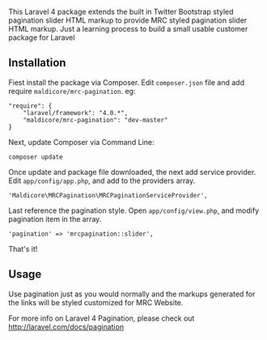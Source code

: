This Laravel 4 package extends the built in Twitter Bootstrap styled pagination slider HTML markup to provide MRC styled pagination slider HTML markup.
Just a learning process to build a small usable customer package for Laravel

## Installation

Fiest install the package via Composer. Edit `composer.json` file and add require `maldicore/mrc-pagination`.
eg:

    "require": {
        "laravel/framework": "4.0.*",
        "maldicore/mrc-pagination": "dev-master"
    }

Next, update Composer via Command Line:

    composer update

Once update and package file downloaded, the next add service provider. Edit `app/config/app.php`, and add to the providers array.

    'Maldicore\MRCPagination\MRCPaginationServiceProvider',

Last reference the pagination style. Open `app/config/view.php`, and modify pagination item in the array.

    'pagination' => 'mrcpagination::slider',

That's it!

## Usage

Use pagination just as you would normally and the markups generated for the links will be styled customized for MRC Website.

For more info on Laravel 4 Pagination, please check out http://laravel.com/docs/pagination